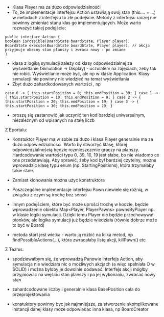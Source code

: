 - Klasa Player ma za dużo odpowiedzialnośći
- To, że implementacje interfejsu Action ustawiają swój stan (this.... = ...) w metodach z interfejsu to złe podejście. Metody z interfejsu raczej nie powinny zmieniać stanu klas go implementujących. Może warto rozważyć takiej podejście:

```
public interface Action {
boolean isPossible(BoardState boardState, Player player);
BoardState execute(BoardState boardState, Player player); // akcja przyjmuje obecny stan planszy i zwraca nowy - po zmiane
}
```

- klasa z logiką symulacji zależy od klasy odpowiedzialnej za wyświetlanie (Simulation -> Display) - uczulałem na zajęciach, żeby tak nie robić. Wyświetlanie może być, ale np w klasie Application. Klasy symulacji nie powinny nic wiedzieć na temat wyświetlania
- Zbyt dużo zahardkodowanych wartości , np

``
case 0 -> {
this.startPosition = 0;
this.endPosition = 39;
}
case 1 -> {
this.startPosition = 10;
this.endPosition = 9;
}
case 2 -> {
this.startPosition = 20;
this.endPosition = 19;
}
case 3 -> {
this.startPosition = 30;
this.endPosition = 29;
}
``
- proszę się zastanowić jak uczynić ten kod bardziej uniwersalnym, niezależnym od wpisanych na stałę liczb

Z Eportalu:
- Konstuktor Player ma w sobie za dużo i klasa Player generalnie ma za dużo odpowiedzialności. Warto by stworzyć klasę, której odpowiedzialnością będzie rozmieszczenie graczy na planszy. Hardcodowanie wartości typu 0, 39, 10, 19 jest słabe, bo nie wiadomo co one przedstawiają. Aby sprawić, żeby kod był bardziej czytelny, można wprowadzić klasę typu enum (np. StartingPositions), która trzymałaby takie stałe.
- Zamiast klonowania można użyć konstruktora
- Poszczególne implementacje interfejsu Pawn niewiele się różnią, w związku z czym są trochę bez sensu
- Innym podejściem, które być może uprości trochę w kodzie, będzie wprowadzenie obiektu Map<Player, PlayerPawns> pawnsByPlayer np. w klasie logiki symulacji. Dzięki temu Player nie będzie przechowywał pionków, ale logika symulacji już będzie wiedziała (równie dobrze może to być w Board)

- metoda start jest wielka - warto ją rozbić na kilka metod, np findPossibleActions(...), która zwracałaby listę akcji, killPawn() etc

Z Teams:
- spodziewałbym się, że wprowadzą Panowie interfejs Action, aby symulacja nie wiedziała nic o możliwych akcjach (a więc spełniała O w SOLID) i można byłoby je dowolnie dodawać. Interfejs akcji mógłby przyjmować na wejściu stan planszy i po jej wykonaniu, zwracać nowy stan

- zahardcodowane liczby i generalnie klasa BasePosition cała do przeprojektowania

- konstuktory powinny byc jak najmniejsze, za stworzenie skomplikowane instancji danej klasy moze odpowiadac inna klasa, np BoardCreator